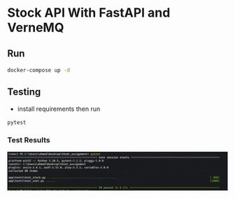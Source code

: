 # Stock API With FastAPI and VerneMQ

## Run

```bash
docker-compose up -d
```

## Testing

- install requirements then run

```bash
pytest

```

### Test Results

![alt text](./img/testResult.png)
